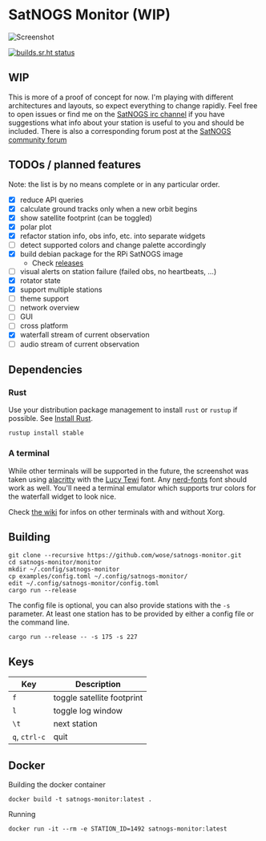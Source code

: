# SatNOGS Monitor (WIP)

![Screenshot](doc/screen.png)

[![builds.sr.ht status](https://builds.sr.ht/~wose/satnogs-monitor.svg)](https://builds.sr.ht/~wose/satnogs-monitor?)

## WIP

This is more of a proof of concept for now. I'm playing with different
architectures and layouts, so expect everything to change rapidly. Feel free to
open issues or find me on the [SatNOGS irc
channel](https://satnogs.org/contact/) if you have suggestions what info about
your station is useful to you and should be included. There is also a
corresponding forum post at the [SatNOGS community
forum](https://community.libre.space/t/satnogs-station-monitor/2802)

## TODOs / planned features

Note: the list is by no means complete or in any particular order.

- [X] reduce API queries
- [X] calculate ground tracks only when a new orbit begins
- [X] show satellite footprint (can be toggled)
- [X] polar plot
- [X] refactor station info, obs info, etc. into separate widgets
- [ ] detect supported colors and change palette accordingly
- [X] build debian package for the RPi SatNOGS image
  - Check [releases](https://github.com/wose/satnogs-monitor/releases)
- [ ] visual alerts on station failure (failed obs, no heartbeats, ...)
- [X] rotator state
- [X] support multiple stations
- [ ] theme support
- [ ] network overview
- [ ] GUI
- [ ] cross platform
- [X] waterfall stream of current observation
- [ ] audio stream of current observation

## Dependencies

### Rust

Use your distribution package management to install `rust` or `rustup` if
possible. See [Install Rust](https://www.rust-lang.org/en-US/install.html).

```
rustup install stable
```

### A terminal

While other terminals will be supported in the future, the screenshot was taken
using [alacritty](https://github.com/jwilm/alacritty) with the [Lucy
Tewi](https://github.com/lucy/tewi-font) font. Any
[nerd-fonts](https://github.com/ryanoasis/nerd-fonts) font should work as well.
You'll need a terminal emulator which supports trur colors for the waterfall
widget to look nice.


Check [the wiki](https://github.com/wose/satnogs-monitor/wiki) for infos on
other terminals with and without Xorg.

## Building

```
git clone --recursive https://github.com/wose/satnogs-monitor.git
cd satnogs-monitor/monitor
mkdir ~/.config/satnogs-monitor
cp examples/config.toml ~/.config/satnogs-monitor/
edit ~/.config/satnogs-monitor/config.toml
cargo run --release
```

The config file is optional, you can also provide stations with the `-s`
parameter. At least one station has to be provided by either a config file or
the command line.

```
cargo run --release -- -s 175 -s 227
```

## Keys

Key            | Description
---------------|------------
`f` | toggle satellite footprint
`l` | toggle log window
`\t` | next station
`q`, `ctrl-c` | quit

## Docker

Building the docker container
```
docker build -t satnogs-monitor:latest .
```

Running
```
docker run -it --rm -e STATION_ID=1492 satnogs-monitor:latest
```
